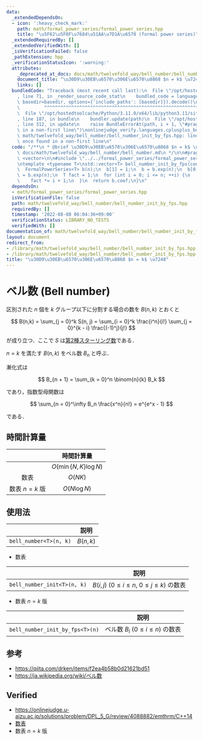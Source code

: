 ```yaml
---
data:
  _extendedDependsOn:
  - icon: ':heavy_check_mark:'
    path: math/formal_power_series/formal_power_series.hpp
    title: "\u5F62\u5F0F\u7684\u51AA\u7D1A\u6570 (formal power series)"
  _extendedRequiredBy: []
  _extendedVerifiedWith: []
  _isVerificationFailed: false
  _pathExtension: hpp
  _verificationStatusIcon: ':warning:'
  attributes:
    _deprecated_at_docs: docs/math/twelvefold_way/bell_number/bell_number.md
    document_title: "\u30D9\u30EB\u6570\u306E\u6570\u8868 $n = k$ \u7248"
    links: []
  bundledCode: "Traceback (most recent call last):\n  File \"/opt/hostedtoolcache/Python/3.11.0/x64/lib/python3.11/site-packages/onlinejudge_verify/documentation/build.py\"\
    , line 71, in _render_source_code_stat\n    bundled_code = language.bundle(stat.path,\
    \ basedir=basedir, options={'include_paths': [basedir]}).decode()\n          \
    \         ^^^^^^^^^^^^^^^^^^^^^^^^^^^^^^^^^^^^^^^^^^^^^^^^^^^^^^^^^^^^^^^^^^^^^^^^^^^^^^^^^\n\
    \  File \"/opt/hostedtoolcache/Python/3.11.0/x64/lib/python3.11/site-packages/onlinejudge_verify/languages/cplusplus.py\"\
    , line 187, in bundle\n    bundler.update(path)\n  File \"/opt/hostedtoolcache/Python/3.11.0/x64/lib/python3.11/site-packages/onlinejudge_verify/languages/cplusplus_bundle.py\"\
    , line 312, in update\n    raise BundleErrorAt(path, i + 1, \"#pragma once found\
    \ in a non-first line\")\nonlinejudge_verify.languages.cplusplus_bundle.BundleErrorAt:\
    \ math/twelvefold_way/bell_number/bell_number_init_by_fps.hpp: line 6: #pragma\
    \ once found in a non-first line\n"
  code: "/**\n * @brief \u30D9\u30EB\u6570\u306E\u6570\u8868 $n = k$ \u7248\n * @docs\
    \ docs/math/twelvefold_way/bell_number/bell_number.md\n */\n\n#pragma once\n#include\
    \ <vector>\n\n#include \"../../formal_power_series/formal_power_series.hpp\"\n\
    \ntemplate <typename T>\nstd::vector<T> bell_number_init_by_fps(const int n) {\n\
    \  FormalPowerSeries<T> b(n);\n  b[1] = 1;\n  b = b.exp(n);\n  b[0] -= 1;\n  b\
    \ = b.exp(n);\n  T fact = 1;\n  for (int i = 0; i <= n; ++i) {\n    b[i] *= fact;\n\
    \    fact *= i + 1;\n  }\n  return b.coef;\n}\n"
  dependsOn:
  - math/formal_power_series/formal_power_series.hpp
  isVerificationFile: false
  path: math/twelvefold_way/bell_number/bell_number_init_by_fps.hpp
  requiredBy: []
  timestamp: '2022-08-08 06:04:36+09:00'
  verificationStatus: LIBRARY_NO_TESTS
  verifiedWith: []
documentation_of: math/twelvefold_way/bell_number/bell_number_init_by_fps.hpp
layout: document
redirect_from:
- /library/math/twelvefold_way/bell_number/bell_number_init_by_fps.hpp
- /library/math/twelvefold_way/bell_number/bell_number_init_by_fps.hpp.html
title: "\u30D9\u30EB\u6570\u306E\u6570\u8868 $n = k$ \u7248"
---
```

# ベル数 (Bell number)

区別された $n$ 個を $k$ グループ以下に分割する場合の数を $B(n, k)$ とおくと

$$
  B(n,k) = \sum_{j = 0}^k S(n, j) = \sum_{i = 0}^k \frac{i^n}{i!} \sum_{j = 0}^{k - i} \frac{(-1)^j}{j!}
$$

が成り立つ．ここで $S$ は[第2種スターリング数](../stirling_number/stirling_number.md)である．

$n = k$ を満たす $B(n, k)$ をベル数 $B_n$ と呼ぶ．

漸化式は

$$
  B_{n + 1} = \sum_{k = 0}^n \binom{n}{k} B_k
$$

であり，指数型母関数は

$$
  \sum_{n = 0}^\infty B_n \frac{x^n}{n!} = e^{e^x - 1}
$$

である．


## 時間計算量

||時間計算量|
|:--:|:--:|
||$O(\min \lbrace N, K \rbrace \log{N})$|
|数表|$O(NK)$|
|数表 $n = k$ 版|$O(N\log{N})$|


## 使用法

||説明|
|:--:|:--:|
|`bell_number<T>(n, k)`|$B(n, k)$|

- 数表

||説明|
|:--:|:--:|
|`bell_number_init<T>(n, k)`|$B(i, j)$ ($0 \leq i \leq n,\ 0 \leq j \leq k$) の数表|

- 数表 $n = k$ 版

||説明|
|:--:|:--:|
|`bell_number_init_by_fps<T>(n)`|ベル数 $B_i$ ($0 \leq i \leq n$) の数表|


## 参考

- https://qiita.com/drken/items/f2ea4b58b0d21621bd51
- https://ja.wikipedia.org/wiki/ベル数


## Verified

- https://onlinejudge.u-aizu.ac.jp/solutions/problem/DPL_5_G/review/4088882/emthrm/C++14
- [数表](https://onlinejudge.u-aizu.ac.jp/solutions/problem/DPL_5_G/review/4088892/emthrm/C++14)
- 数表 $n = k$ 版
